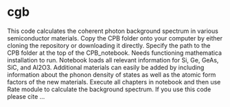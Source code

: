 # cgb

This code calculates the coherent photon background spectrum in various semiconductor materials. 
Copy the CPB folder onto your computer by either cloning the repository or downloading it directly. Specify the path to the CPB folder at the top of the CPB_notebook.
Needs functioning mathematica installation to run. Notebook loads all relevant information for Si, Ge, GeAs, SiC, and Al2O3. Additional materials can easily be added by including information 
about the phonon density of states as well as the atomic form factors of the new materials. Execute all chapters in notebook and then use Rate module to calculate the background spectrum. 
If you use this code please cite ... 
